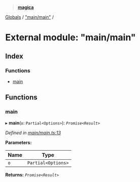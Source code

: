 > **[magica](../README.md)**

[Globals](../README.md) / ["main/main"](_main_main_.md) /

# External module: "main/main"

## Index

### Functions

* [main](_main_main_.md#main)

## Functions

###  main

▸ **main**(`o`: `Partial<Options>`): *`Promise<Result>`*

*Defined in [main/main.ts:13](https://github.com/cancerberoSgx/magica/blob/8ec8971/src/main/main.ts#L13)*

**Parameters:**

Name | Type |
------ | ------ |
`o` | `Partial<Options>` |

**Returns:** *`Promise<Result>`*